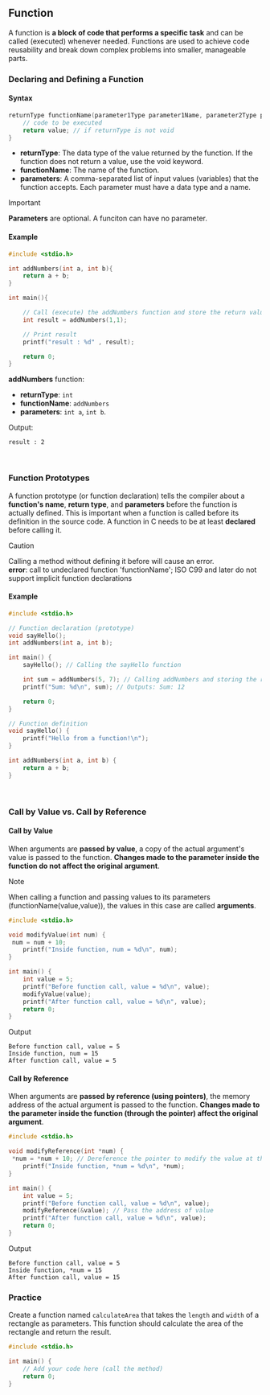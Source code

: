 ## Function

A function is **a block of code that performs a specific task** and can be called (executed) whenever needed. Functions are used to achieve code reusability and break down complex problems into smaller, manageable parts.

### Declaring and Defining a Function
#### Syntax
```c
returnType functionName(parameter1Type parameter1Name, parameter2Type parameter2Name, ...) {
    // code to be executed
    return value; // if returnType is not void
}
```

*   **returnType**: The data type of the value returned by the function. If the function does not return a value, use the void keyword.
*   **functionName**: The name of the function.
*   **parameters**: A comma-separated list of input values (variables) that the function accepts. Each parameter must have a data type and a name.
> [!IMPORTANT]
> **Parameters** are optional. A funciton can have no parameter.

#### Example
```c
#include <stdio.h>

int addNumbers(int a, int b){
    return a + b;
}

int main(){

    // Call (execute) the addNumbers function and store the return value in result
    int result = addNumbers(1,1); 

    // Print result
    printf("result : %d" , result);

    return 0;
}
```

**addNumbers** function:
*   **returnType**: `int`
*   **functionName**: `addNumbers`
*   **parameters**: `int a`, `int b`.
    



Output:
```
result : 2
```
<br/>

### Function Prototypes

A function prototype (or function declaration) tells the compiler about a **function's name**, **return type**, and **parameters** before the function is actually defined. This is important when a function is called before its definition in the source code. A function in C needs to be at least **declared** before calling it.

> [!CAUTION]    
> Calling a method without defining it before will cause an error.    
> **error**: call to undeclared function 'functionName'; ISO C99 and later do not support implicit function declarations


#### Example

```c
#include <stdio.h>

// Function declaration (prototype)
void sayHello();
int addNumbers(int a, int b);

int main() {
    sayHello(); // Calling the sayHello function

    int sum = addNumbers(5, 7); // Calling addNumbers and storing the result
    printf("Sum: %d\n", sum); // Outputs: Sum: 12

    return 0;
}

// Function definition
void sayHello() {
    printf("Hello from a function!\n");
}

int addNumbers(int a, int b) {
    return a + b;
}
```      
<br/>


### Call by Value vs. Call by Reference

#### Call by Value
When arguments are **passed by value**, a copy of the actual argument's value is passed to the function. **Changes made to the parameter inside the function do not affect the original argument**.
> [!NOTE]
> When calling a function and passing values to its parameters (functionName(value,value)), the values in this case are called **arguments**.



```c
#include <stdio.h>

void modifyValue(int num) {
 num = num + 10;
    printf("Inside function, num = %d\n", num);
}

int main() {
    int value = 5;
    printf("Before function call, value = %d\n", value);
    modifyValue(value);
    printf("After function call, value = %d\n", value);
    return 0;
}
```

Output
```
Before function call, value = 5
Inside function, num = 15
After function call, value = 5
```

#### Call by Reference
When arguments are **passed by reference (using pointers)**, the memory address of the actual argument is passed to the function. **Changes made to the parameter inside the function (through the pointer) affect the original argument**.

```c
#include <stdio.h>

void modifyReference(int *num) {
 *num = *num + 10; // Dereference the pointer to modify the value at the address
    printf("Inside function, *num = %d\n", *num);
}

int main() {
    int value = 5;
    printf("Before function call, value = %d\n", value);
    modifyReference(&value); // Pass the address of value
    printf("After function call, value = %d\n", value);
    return 0;
}
```
Output
```
Before function call, value = 5
Inside function, *num = 15
After function call, value = 15
```

### Practice
Create a function named `calculateArea` that takes the `length` and `width` of a rectangle as parameters. This function should calculate the area of the rectangle and return the result.

```c
#include <stdio.h>

int main() {
    // Add your code here (call the method)
    return 0;
}
```
